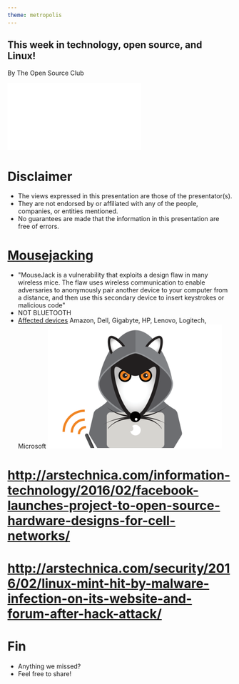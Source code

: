 ```yaml
---
theme: metropolis
---
```


## This week in technology, open source, and Linux!

By The Open Source Club

![OSC Logo](osc-logo.pdf "Open Source Club at Ohio State Logo")

# Disclaimer
* The views expressed in this presentation are those of the presentator(s).
* They are not endorsed by or affiliated with any of the people, companies, or entities mentioned.
* No guarantees are made that the information in this presentation are free of errors.

# [Mousejacking](https://www.mousejack.com/)
* "MouseJack is a vulnerability that exploits a design flaw in many wireless mice. The flaw uses wireless communication to enable adversaries to anonymously pair another device to your computer from a distance, and then use this secondary device to insert keystrokes or malicious code"
* NOT BLUETOOTH
* [Affected devices](https://www.bastille.net/affected-devices) Amazon, Dell, Gigabyte, HP, Lenovo, Logitech, Microsoft
![](./mousejack.png)

# http://arstechnica.com/information-technology/2016/02/facebook-launches-project-to-open-source-hardware-designs-for-cell-networks/

# http://arstechnica.com/security/2016/02/linux-mint-hit-by-malware-infection-on-its-website-and-forum-after-hack-attack/

# Fin

* Anything we missed?
* Feel free to share!
